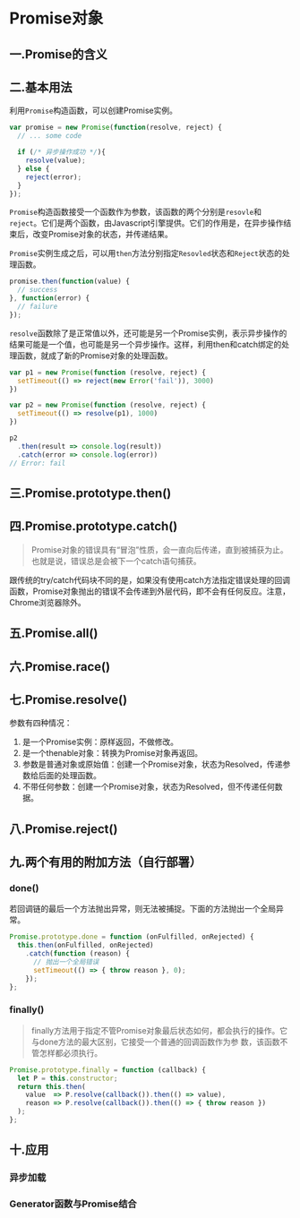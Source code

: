 # Promise对象

## 一.Promise的含义

## 二.基本用法

利用`Promise`构造函数，可以创建Promise实例。

```javascript
var promise = new Promise(function(resolve, reject) {
  // ... some code

  if (/* 异步操作成功 */){
    resolve(value);
  } else {
    reject(error);
  }
});
```

`Promise`构造函数接受一个函数作为参数，该函数的两个分别是`resovle`和`reject`。它们是两个函数，由Javascript引擎提供。它们的作用是，在异步操作结束后，改变Promise对象的状态，并传递结果。

`Promise`实例生成之后，可以用`then`方法分别指定`Resovled`状态和`Reject`状态的处理函数。

```javascript
promise.then(function(value) {
  // success
}, function(error) {
  // failure
});
```

`resolve`函数除了是正常值以外，还可能是另一个Promise实例，表示异步操作的结果可能是一个值，也可能是另一个异步操作。这样，利用then和catch绑定的处理函数，就成了新的Promise对象的处理函数。

```javascript
var p1 = new Promise(function (resolve, reject) {
  setTimeout(() => reject(new Error('fail')), 3000)
})

var p2 = new Promise(function (resolve, reject) {
  setTimeout(() => resolve(p1), 1000)
})

p2
  .then(result => console.log(result))
  .catch(error => console.log(error))
// Error: fail
```

## 三.Promise.prototype.then()

## 四.Promise.prototype.catch()

>Promise对象的错误具有“冒泡”性质，会一直向后传递，直到被捕获为止。也就是说，错误总是会被下一个catch语句捕获。

跟传统的try/catch代码块不同的是，如果没有使用catch方法指定错误处理的回调函数，Promise对象抛出的错误不会传递到外层代码，即不会有任何反应。注意，Chrome浏览器除外。

## 五.Promise.all()

## 六.Promise.race()

## 七.Promise.resolve()

参数有四种情况：
1. 是一个Promise实例：原样返回，不做修改。
2. 是一个thenable对象：转换为Promise对象再返回。
3. 参数是普通对象或原始值：创建一个Promise对象，状态为Resolved，传递参数给后面的处理函数。
4. 不带任何参数：创建一个Promise对象，状态为Resolved，但不传递任何数据。

## 八.Promise.reject()

## 九.两个有用的附加方法（自行部署）

### done()

若回调链的最后一个方法抛出异常，则无法被捕捉。下面的方法抛出一个全局异常。

```javascript
Promise.prototype.done = function (onFulfilled, onRejected) {
  this.then(onFulfilled, onRejected)
    .catch(function (reason) {
      // 抛出一个全局错误
      setTimeout(() => { throw reason }, 0);
    });
};
```

### finally()

>finally方法用于指定不管Promise对象最后状态如何，都会执行的操作。它与done方法的最大区别，它接受一个普通的回调函数作为参
数，该函数不管怎样都必须执行。

```javascript
Promise.prototype.finally = function (callback) {
  let P = this.constructor;
  return this.then(
    value  => P.resolve(callback()).then(() => value),
    reason => P.resolve(callback()).then(() => { throw reason })
  );
};
```

## 十.应用

### 异步加载

### Generator函数与Promise结合